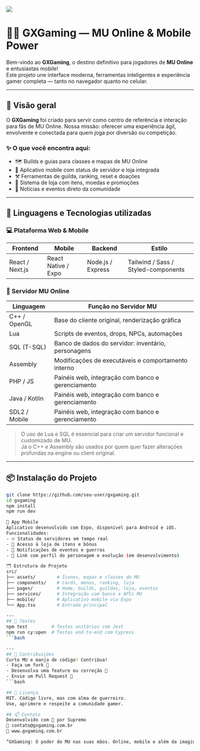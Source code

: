 <img align="center" src="https://i.imgur.com/oJf7hjX.png"/>

# 🧙‍♂️ GXGaming — MU Online & Mobile Power

Bem-vindo ao **GXGaming**, o destino definitivo para jogadores de **MU Online** e entusiastas mobile!  
Este projeto une interface moderna, ferramentas inteligentes e experiência gamer completa — tanto no navegador quanto no celular.

---

## 🧠 Visão geral

O **GXGaming** foi criado para servir como centro de referência e interação para fãs de MU Online. Nossa missão: oferecer uma experiência ágil, envolvente e conectada para quem joga por diversão ou competição.

### ✨ O que você encontra aqui:
- 🗺️ Builds e guias para classes e mapas de MU Online
- 📱 Aplicativo mobile com status de servidor e loja integrada
- ⚒️ Ferramentas de guilda, ranking, reset e doações
- 🛒 Sistema de loja com itens, moedas e promoções
- 📣 Notícias e eventos direto da comunidade

---

## 🧪 Linguagens e Tecnologias utilizadas

### 💻 Plataforma Web & Mobile

| Frontend       | Mobile         | Backend        | Estilo              |
|----------------|----------------|----------------|---------------------|
| React / Next.js| React Native / Expo | Node.js / Express | Tailwind / Sass / Styled-components |

### 🧙 Servidor MU Online

| Linguagem      | Função no Servidor MU                               |
|----------------|-----------------------------------------------------|
| C++ / OpenGL   | Base do cliente original, renderização gráfica      |
| Lua            | Scripts de eventos, drops, NPCs, automações         |
| SQL (T-SQL)    | Banco de dados do servidor: inventário, personagens |
| Assembly       | Modificações de executáveis e comportamento interno |
| PHP / JS       | Painéis web, integração com banco e gerenciamento   |
| Java / Kotlin  | Painéis web, integração com banco e gerenciamento   |
| SDL2 / Mobile  | Painéis web, integração com banco e gerenciamento   |

> O uso de Lua e SQL é essencial para criar um servidor funcional e customizado de MU.  
> Já o C++ e Assembly são usados por quem quer fazer alterações profundas na engine ou client original.

---

## 📦 Instalação do Projeto

```bash
git clone https://github.com/seu-user/gxgaming.git
cd gxgaming
npm install
npm run dev

📱 App Mobile
Aplicativo desenvolvido com Expo, disponível para Android e iOS.
Funcionalidades:
- 🔥 Status de servidores em tempo real
- 🛒 Acesso à loja de itens e bônus
- 📢 Notificações de eventos e guerras
- 🧙 Link com perfil do personagem e evolução (em desenvolvimento)

🗂️ Estrutura do Projeto
src/
├── assets/        # Ícones, mapas e classes do MU
├── components/    # Cards, menus, ranking, loja
├── pages/         # Home, builds, guildas, loja, eventos
├── services/      # Integração com banco e APIs MU
├── mobile/        # Aplicativo mobile via Expo
└── App.tsx        # Entrada principal

---
## 🧪 Testes
npm test         # Testes unitários com Jest
npm run cy:open  # Testes end-to-end com Cypress
```bash

---
## 🤝 Contribuições
Curte MU e manja de código? Contribua!
- Faça um fork 🍴
- Desenvolva uma feature ou correção 🔧
- Envie um Pull Request 🚀
```bash

## 📄 Licença
MIT. Código livre, mas com alma de guerreiro.
Use, aprimore e respeite a comunidade gamer.

## 📫 Contato
Desenvolvido com 💙 por Supremo
📧 contato@gxgaming.com.br
🔗 www.gxgaming.com.br

“GXGaming: O poder do MU nas suas mãos. Online, mobile e além da imaginação.” 🧙‍♂️📱🌍

